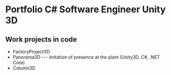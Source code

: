 # Portfolio C# Software Engineer Unity 3D
## Work projects in code
- FactoryProject3D
- Panorama3D
--- imitation of presence at the plant (Unity3D, C#, .NET Core)
- Column3D
